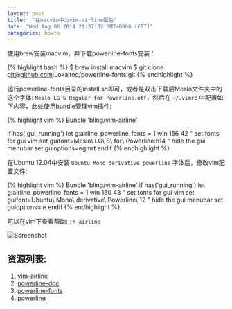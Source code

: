 ```yaml
---
layout: post
title:  "在macvim中为vim-airline配色"
date: "Wed Aug 06 2014 21:37:32 GMT+0800 (CST)"
categories: howto
---
```


使用brew安装macvim，并下载powerline-fonts安装：

{% highlight bash %}
$ brew install macvim
$ git clone git@github.com:Lokaltog/powerline-fonts.git
{% endhighlight %}

运行powerline-fonts目录的install.sh即可，或者是双击下载后Meslo文件夹中的这个字体: `Meslo LG S Regular for Powerline.otf`，然后在 `~/.vimrc` 中配置如下内容，此处使用bundle管理vim插件:

{% highlight vim %}
Bundle 'bling/vim-airline'

if has('gui_running')
    let g:airline_powerline_fonts = 1
    win 156 42
    " set fonts for gui vim
    set guifont=Meslo\ LG\ S\ for\ Powerline:h14
    " hide the gui menubar
    set guioptions=egmrt
endif
{% endhighlight %}

在Ubuntu 12.04中安装 `Ubuntu Mono derivative powerline` 字体后，修改vim配置文件:

{% highlight vim %}
Bundle 'bling/vim-airline'
if has('gui_running')
    let g:airline_powerline_fonts = 1
    win 150 43
    " set fonts for gui vim
    set guifont=Ubuntu\ Mono\ derivative\ Powerline\ 12
    " hide the gui menubar
    set guioptions=ie
endif
{% endhighlight %}

可以在vim下查看帮助: `:h airline`

![Screenshot](https://github.com/bling/vim-airline/wiki/screenshots/demo.gif)

资源列表:
----------

1. [vim-airline](https://github.com/bling/vim-airline)
2. [powerline-doc](https://powerline.readthedocs.org/en/latest/)
3. [powerline-fonts](https://github.com/Lokaltog/powerline-fonts)
4. [powerline](https://github.com/Lokaltog/powerline)

